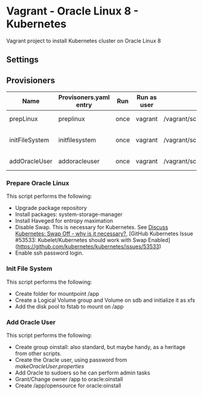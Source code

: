 # Vagrant - Oracle Linux 8  - Kubernetes 
Vagrant project to install Kubernetes cluster on Oracle Linux 8

## Settings

## Provisioners

| **Name** | **Provisoners.yaml entry** | **Run** | **Run as user** | **Script** | **Description** |
| -------- | -------------------------- | ------- | --------------- | ---------- | --------------- |
| prepLinux  | preplinux | once | vagrant | /vagrant/scripts/ol8/0.PrepOL.sh | Prepare linux" |
| initFileSystem | initfilesystem | once |  vagrant | /vagrant/scripts/ol8/1.FileSystem.sh | Initialize Filesystem on disk 2 |
| addOracleUser | addoracleuser | once |  vagrant | /vagrant/scripts/ol8/2.MakeOracleUser.sh | Add Oracle User. |

### Prepare Oracle Linux
This script performs the following:
* Upgrade package repository
* Install packages: system-storage-manager
* Install Haveged for entropy maximation
* Disable Swap. This is necessary for Kubernetes. See [Discuss Kubernetes: Swap Off - why is it necessary?](https://discuss.kubernetes.io/t/swap-off-why-is-it-necessary/6879), [GitHub Kubernetes Issue #53533: Kubelet/Kubernetes should work with Swap Enabled]
(https://github.com/kubernetes/kubernetes/issues/53533)
* Enable ssh password login.

### Init File System
This script performs the following:
* Create folder for mountpoint /app
* Create a Logical Volume group and Volume on sdb and initialize it as xfs
* Add the disk pool to fstab to mount on /app

### Add Oracle User
This script performs the following:
* Create group oinstall: also standard, but maybe handy, as a heritage from other scripts.
* Create the Oracle user, using password from _makeOracleUser.properties_
* Add Oracle to sudoers so he can perform admin tasks
* Grant/Change owner /app to oracle:oinstall 
* Create /app/opensource for oracle:oinstall 
